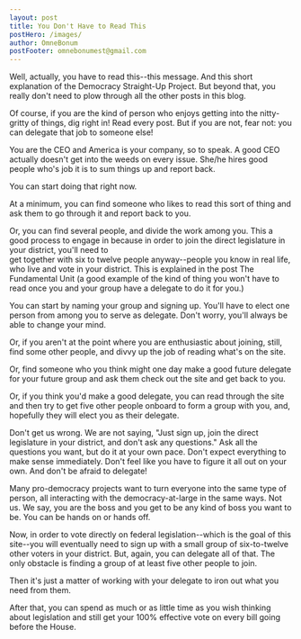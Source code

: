 ```yaml
---
layout: post
title: You Don't Have to Read This
postHero: /images/
author: OmneBonum
postFooter: omnebonumest@gmail.com
---
```

Well, actually, you have to read this--this message. And this short explanation of the Democracy Straight-Up Project. But beyond that, you really don't need to plow through all the other posts in this blog.  

Of course, if you are the kind of person who enjoys getting into the nitty-gritty of things, dig right in!  Read every post.  But if you are not, fear not: you can delegate that job to someone else!  

You are the CEO and America is your company, so to speak.  A good CEO actually doesn't get into the weeds on every issue.  She/he hires good people who's job it is to sum things up and report back.

You can start doing that right now.  

At a minimum, you can find someone who likes to read this sort of thing and ask them to go through it and report back to you.

Or, you can find several people, and divide the work among you.  This a good process to engage in because in order to join the direct legislature in your district, you'll need to  
get together with six to twelve people anyway--people you know in real life, who live and vote in your district. This is explained in the post The Fundamental Unit (a good example of the kind of thing you won't have to read once you and your group have a delegate to do it for you.)

You can start by naming your group and signing up.  You'll have to elect one person from among you to serve as delegate.  Don't worry, you'll always be able to change your mind.

Or, if you aren't at the point where you are enthusiastic about joining, still, find some other people, and divvy up the job of reading what's on the site.  

Or, find someone who you think might one day make a good future delegate for your future group and ask them check out the site and get back to you.  

Or, if you think you'd make a good delegate, you can read through the site and then try to get five other people onboard to form a group with you, and, hopefully they will elect you as their delegate.

Don't get us wrong.  We are not saying, "Just sign up, join the direct legislature in your district, and don't ask any questions." Ask all the questions you want, but do it at your own pace.  Don't expect everything to make sense immediately.  Don't feel like you have to figure it all out on your own.  And don't be afraid to delegate!  

Many pro-democracy projects want to turn everyone into the same type of person, all interacting with the democracy-at-large in the same ways.  Not us. We say, you are the boss and you get to be any kind of boss you want to be.  You can be hands on or hands off.  

Now, in order to vote directly on federal legislation--which is the goal of this site--you will eventually need to sign up with a small group of six-to-twelve other voters in your district.  But, again, you can delegate all of that.  The only obstacle is finding a group of at least five other people to join.

Then it's just a matter of working with your delegate to iron out what you need from them.

After that, you can spend as much or as little time as you wish thinking about legislation and still get your 100% effective vote on every bill going before the House.
